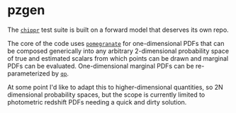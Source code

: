 # pzgen

The [`chippr`](https://github.com/aimalz/chippr) test suite is built on a forward model that deserves its own repo.

The core of the code uses [`pomegranate`](https://github.com/jmschrei/pomegranate) for one-dimensional PDFs that can be composed generically into any arbitrary 2-dimensional probability space of true and estimated scalars from which points can be drawn and marginal PDFs can be evaluated.
One-dimensional marginal PDFs can be re-parameterized by [`qp`](https://github.com/aimalz/qp).

At some point I'd like to adapt this to higher-dimensional quantities, so 2N dimensional probability spaces, but the scope is currently limited to photometric redshift PDFs needing a quick and dirty solution.
